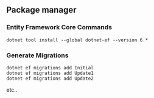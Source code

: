 ## Package manager 

### Entity Framework Core Commands
```
dotnet tool install --global dotnet-ef --version 6.*
```

### Generate Migrations

```
dotnet ef migrations add Initial
dotnet ef migrations add Update1
dotnet ef migrations add Update2
```

etc..
